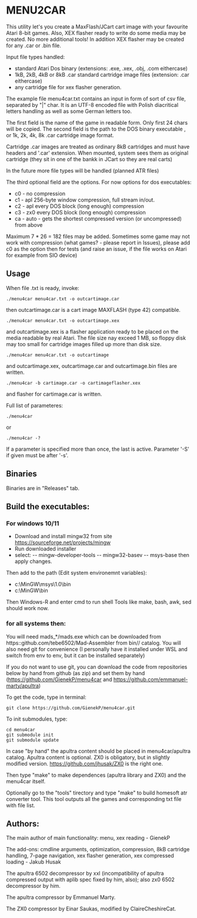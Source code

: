 # MENU2CAR

This utility let's you create a MaxFlash/JCart cart image with your favourite Atari 8-bit games.
Also, XEX flasher ready to write do some media may be created. No more additional tools!
In addition XEX flasher may be created for any .car or .bin file.

Input file types handled:
- standard Atari Dos binary (extensions: .exe, .xex, .obj, .com eithercase)
- 1kB, 2kB, 4kB or 8kB .car standard cartridge image files (extension: .car eithercase)
- any cartridge file for xex flasher generation.

The example file menu4car.txt contains an input in form of sort of csv file, separated by "|" char. It is an UTF-8 encoded file with Polish diacritical letters handling as well as some German letters too.

The first field is the name of the game in readable form. Only first 24 chars will be copied.
The second field is the path to the DOS binary executable , or 1k, 2k, 4k, 8k .car cartridge image format.

Cartridge .car images are treated as ordinary 8kB cartridges and must have headers and '.car' extension. When mounted, system sees them as original cartridge (they sit in one of the bankk in JCart so they are real carts)


In the future more file types will be handled (planned ATR files)

The third optional field are the options. For now options for dos executables:
* c0 - no compression
* c1 - apl 256-byte window compression, full stream in/out.
* c2 - apl every DOS block (long enough) compression
* c3 - zx0 every DOS block (long enough) compression
* ca - auto - gets the shortest compressed version (or uncompressed) from above

Maximum 7 * 26 = 182 files may be added. Sometimes some game may not work with compression (what games? - please report in Issues), please add c0 as the option then for tests (and raise an issue, if the file works on Atari for example from SIO device)

## Usage

When file .txt is ready, invoke:

    ./menu4car menu4car.txt -o outcartimage.car

then outcartimage.car is a cart image MAXFLASH (type 42) compatible.

    ./menu4car menu4car.txt -o outcartimage.xex

and outcartimage.xex is a flasher application ready to be placed on the media readable by real Atari. The file size nay exceed 1 MB, so floppy disk may too small for cartridge images filled up more than disk size.

    ./menu4car menu4car.txt -o outcartimage

and outcartimage.xex, outcartimage.car and outcartimage.bin files are written.

    ./menu4car -b cartimage.car -o cartimageflasher.xex

and flasher for cartimage.car is written.


Full list of parameteres:

    ./menu4car

or

    ./menu4car -?

If a parameter is specified more than once, the last is active. Parameter '-S' if given must be after '-s'.

## Binaries

Binaries are in "Releases" tab.

## Build the executables:

### For windows 10/11

 - Download and install mingw32 from site https://sourceforge.net/projects/mingw
 - Run downloaded installer
 - select:
 -- mingw-developer-tools
 -- mingw32-basev
 -- msys-base
   then apply changes.

Then add to the path (Edit system environemnt variables):
 - c:\MinGW\msys\1.0\bin
 - c:\MinGW\bin

Then Windows-R and enter cmd to run shell
Tools like make, bash, awk, sed should work now.

### for all systems then:

You will need mads_*/mads.exe which can be downloaded from https::github.com/tebe6502/Mad-Assembler from bin/<SO>/ catalog.
You will also need git for convenience (I personally have it installed under WSL and switch from env to env, but it can be installed separately)

If you do not want to use git, you can download the code from repositories below by hand from github (as zip) and set them by hand (https://github.com/GienekP/menu4car and https://github.com/emmanuel-marty/apultra)

To get the code, type in terminal:

    git clone https://github.com/GienekP/menu4car.git

To init submodules, type:

    cd menu4car
    git submodule init
    git submodule update
    
In case "by hand" the apultra content should be placed in menu4car/apultra catalog. Apultra content is optional. ZX0 is obligatory, but in slightly modified version. https://github.com/jhusak/ZX0 is the right one.

Then type "make" to make dependences (apultra library and ZX0) and the menu4car itself.

Optionally go to the "tools" tirectory and type "make" to build homesoft atr converter tool. This tool outputs all the games and corresponding txt file with file list.

## Authors:

The main author of main functionality: menu, xex reading - GienekP

The add-ons: cmdline arguments, optimization, compression, 8kB cartridge handling, 7-page navigation, xex flasher generation, xex compressed loading - Jakub Husak

The apultra 6502 decompressor by xxl (incompatibility of apultra compressed output with aplib spec fixed by him, also); also zx0 6502 decompressor by him.

The apultra compressor by Emmanuel Marty.

The ZX0 compressor by Einar Saukas, modified by ClaireCheshireCat.
